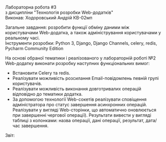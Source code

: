 Лабораторна робота #3 <br/>
з дисципліни "Технологія розробки Web-додатків" <br/>
Виконав: Ходоровський Андрій КВ-02мп <br/>
 
Загальне завдання: розробити функції обміну даними між користувачами Web-додатка, а також адміністрування користувачами у реальному часі.<br/>
Інструменти розробки: Python 3, Django, Django Channels, celery, redis, Pycharm Community Edition <br/>

На основі обраної тематики і реалізованого у лабораторній роботі №2 Web-додатку виконати розробку наступних функціональних вимог:<br/>
- Встановити Celery та redis.
- Реалізувати можливість розсилання Email-повідомлень певній групі користувачів.
- Реалізувати можливість виконання довготривалих операцій відповідно до тематики додатка.
- За допомогою технології Web-сокетів реалізувати сповіщення адміністратора про статус завершення асинхронних операцій. Реалізувати у вигляді Web-сторінки, що автоматично оновлюється при завершенні чергової операції). Результати вивести у вигляді таблиці з колонками: назва операції, дані операції, результат, дата/час завершення.

Звіт:  <br/>